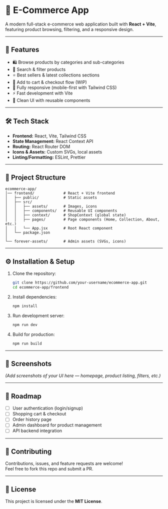 # 🛒 E-Commerce App  

A modern full-stack e-commerce web application built with **React + Vite**, featuring product browsing, filtering, and a responsive design.  

---

## 🚀 Features  

- 🛍️ Browse products by categories and sub-categories  
- 🔎 Search & filter products  
- ⭐ Best sellers & latest collections sections  
- 🛒 Add to cart & checkout flow (WIP)  
- 📱 Fully responsive (mobile-first with Tailwind CSS)  
- ⚡ Fast development with Vite  
- 🎨 Clean UI with reusable components  

---

## 🛠️ Tech Stack  

- **Frontend:** React, Vite, Tailwind CSS  
- **State Management:** React Context API  
- **Routing:** React Router DOM  
- **Icons & Assets:** Custom SVGs, local assets  
- **Linting/Formatting:** ESLint, Prettier  

---

## 📂 Project Structure  

```
ecommerce-app/
│── frontend/             # React + Vite frontend
│   ├── public/           # Static assets
│   ├── src/
│   │   ├── assets/       # Images, icons
│   │   ├── components/   # Reusable UI components
│   │   ├── context/      # ShopContext (global state)
│   │   ├── pages/        # Page components (Home, Collection, About, etc.)
│   │   └── App.jsx       # Root React component
│   └── package.json
│
└── forever-assets/       # Admin assets (SVGs, icons)
```

---

## ⚙️ Installation & Setup  

1. Clone the repository:
   ```bash
   git clone https://github.com/your-username/ecommerce-app.git
   cd ecommerce-app/frontend
   ```

2. Install dependencies:
   ```bash
   npm install
   ```

3. Run development server:
   ```bash
   npm run dev
   ```

4. Build for production:
   ```bash
   npm run build
   ```

---

## 📸 Screenshots  

*(Add screenshots of your UI here — homepage, product listing, filters, etc.)*  

---

## 🔮 Roadmap  

- [ ] User authentication (login/signup)  
- [ ] Shopping cart & checkout  
- [ ] Order history page  
- [ ] Admin dashboard for product management  
- [ ] API backend integration  

---

## 🤝 Contributing  

Contributions, issues, and feature requests are welcome!  
Feel free to fork this repo and submit a PR.  

---

## 📜 License  

This project is licensed under the **MIT License**.  
